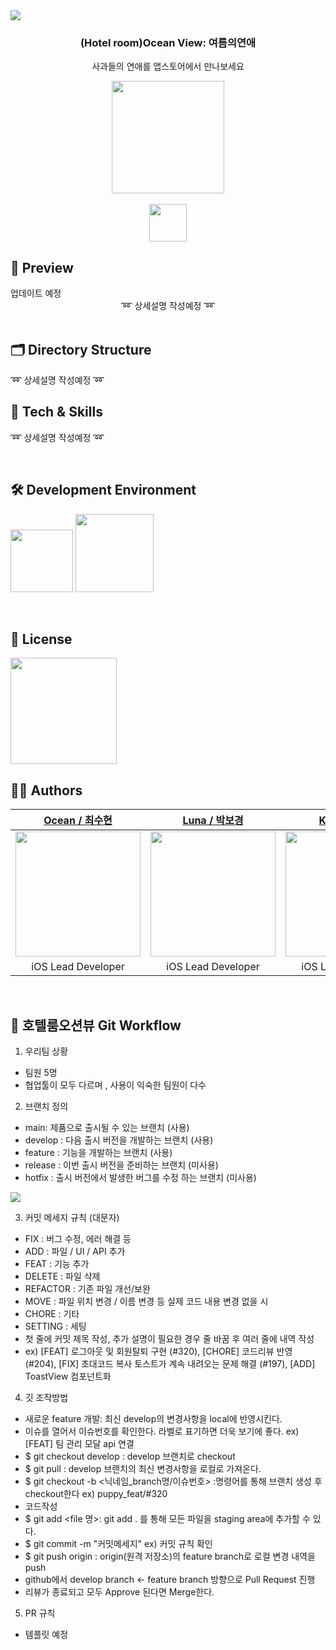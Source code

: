 <img src="https://github.com/ApplePod/SwiftUI_complete/assets/20789760/82809541-456d-4c7a-b999-ce9dbae369af"/>
<h3 align="center">(Hotel room)Ocean View: 여름의연애</h3>
<p align="center">사과들의 연애를 앱스토어에서 만나보세요</p>

<div style="display: flex; flex-direction: column;" align="center" >
  <a href="https://www.apple.com/kr/store">
    <img src="https://user-images.githubusercontent.com/81340603/204947353-18c33fe9-c49b-443a-b1e2-7cf9a85bb91b.png" width=180px />
  </a>
<p3>&nbsp;&nbsp;&nbsp;</p3>
  <a href="https://github.com/DeveloperAcademy-POSTECH/MC2-Team11-EZ">
    <img src="https://user-images.githubusercontent.com/81340603/205491490-1ec07066-5b90-4277-9907-42b1ef47fe45.png" width=60px/>
  </a>
</div>

<div>  </div>

<h2>🧐 Preview</h2>
업데이트 예정


<div align="center">
  ➿
  상세설명 작성예정
  ➿
</div>

<br>

<h2>🗂 Directory Structure</h2>


➿
상세설명 작성예정
➿
<br>

<h2>🔩 Tech & Skills</h2>

➿
상세설명 작성예정
➿

<br>

<h2>🛠 Development Environment</h2>

<img width="100" src="https://img.shields.io/badge/IOS-16%2B-silver"> <img width="125" src="https://img.shields.io/badge/Xcode-14.3-blue">

<br>


<h2>🔏 License</h2>
<img width="170" src="https://img.shields.io/badge/MIT License-2.0-yellow">


<br>

<h2>👨‍🎨 Authors</h2>

|[Ocean / 최수현](https://github.com)|[Luna / 박보경](https://github.com)|[Kiwi / 송기원](https://github.com)|[D.goggins / 성훈용](https://github.com)|[Heemoo / 문서희](https://github.com)|[Puppy / 최영재](https://github.com)|
|:---:|:---:|:---:|:---:|:---:|:---:|
| <img width=200px src="https://user-images.githubusercontent.com/20789760/251167485-d16dfcc5-7c68-49d5-8df7-88a758d82f51.jpeg"/> | <img width=200px src="https://user-images.githubusercontent.com/20789760/251167508-36f8efcd-dd3e-41ac-87d3-a9765a1e40b4.png"/> | <img width=200px src="https://user-images.githubusercontent.com/20789760/251167554-ddad6d46-eed5-44ec-a70a-d94a020da15f.jpeg"/> | <img width=200px src="https://user-images.githubusercontent.com/20789760/251167578-2df25fd9-9819-4eed-a1fb-4145470fa653.JPG"/> | <img width=200px src="https://user-images.githubusercontent.com/20789760/251167565-d927b638-0692-476b-aca5-b858bd3b8b88.png"/> | <img width=200px src="https://user-images.githubusercontent.com/20789760/251167592-a9d4a0a6-395b-4cc7-a98b-eb7e8510b92f.png"/> |  
|<center>iOS Lead Developer</center>|<center>iOS Lead Developer</center>|<center>iOS Lead Developer</center>|<center>iOS Lead Developer</center>|<center>iOS Lead Developer</center>|<center>iOS Lead Developer</center>|


<br>

<h2> 🚨 호텔룸오션뷰 Git Workflow </h2>

1. 우리팀 상황
- 팀원 5명
- 협업툴이 모두 다르며 , 사용이 익숙한 팀원이 다수 

2. 브랜치 정의
- main: 제품으로 출시될 수 있는 브랜치 (사용)
- develop : 다음 출시 버전을 개발하는 브랜치 (사용)
- feature : 기능을 개발하는 브랜치 (사용)
- release : 이번 출시 버전을 준비하는 브랜치 (미사용)
- hotfix : 출시 버전에서 발생한 버그를 수정 하는 브랜치 (미사용)

<img src="https://user-images.githubusercontent.com/20789760/235433624-399b14a2-caf9-4b1b-8941-9f8241f8aa24.png" />

3. 커밋 메세지 규칙 (대문자)
- FIX : 버그 수정, 에러 해결 등
- ADD : 파일 / UI / API 추가
- FEAT : 기능 추가
- DELETE : 파일 삭제
- REFACTOR : 기존 파일 개선/보완
- MOVE : 파일 위치 변경 / 이름 변경 등 실제 코드 내용 변경 없을 시
- CHORE : 기타 
- SETTING : 세팅
- 첫 줄에 커밋 제목 작성, 추가 설명이 필요한 경우 줄 바꿈 후 여러 줄에 내역 작성
- ex) [FEAT] 로그아웃 및 회원탈퇴 구현 (#320), [CHORE] 코드리뷰 반영 (#204), [FIX] 초대코드 복사 토스트가 계속 내려오는 문제 해결 (#197), [ADD] ToastView 컴포넌트화

4. 깃 조작방법 
- 새로운 feature 개발: 최신 develop의 변경사항을 local에 반영시킨다.
- 이슈를 열어서 이슈번호를 확인한다. 라벨로 표기하면 더욱 보기에 좋다. ex) [FEAT] 팀 관리 모달 api 연결 
- $ git checkout develop : develop 브랜치로 checkout
- $ git pull : develop 브랜치의 최신 변경사항을 로컬로 가져온다. 
- $ git checkout -b <닉네임_branch명/이슈번호> :명령어를 통해 브랜치 생성 후 checkout한다 ex) puppy_feat/#320
- 코드작성
- $ git add <file 명>: git add . 를 통해 모든 파일을 staging area에 추가할 수 있다. 
- $ git commit -m "커밋메세지" ex) 커밋 규칙 확인
- $ git push origin <feature branch>: origin(원격 저장소)의 feature branch로 로컬 변경 내역을 push
- github에서 develop branch <- feature branch 방향으로  Pull Request 진행
- 리뷰가 종료되고 모두 Approve 된다면 Merge한다. 

5. PR 규칙
 - 템플릿 예정
